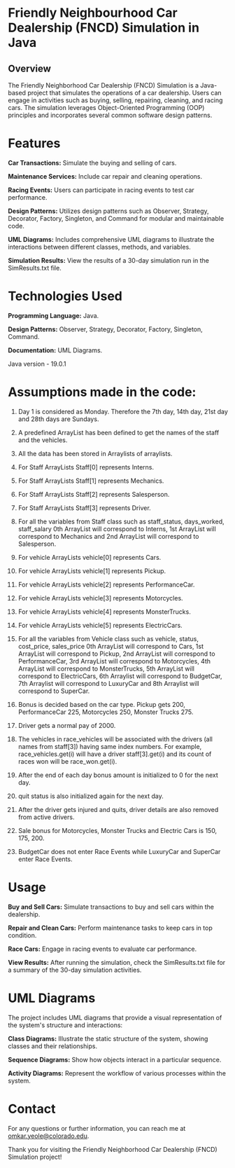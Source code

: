 # Friendly Neighbourhood Car Dealership (FNCD) Simulation in Java

## Overview

The Friendly Neighborhood Car Dealership (FNCD) Simulation is a Java-based project that simulates the operations of a car dealership. Users can engage in activities such as buying, selling, repairing, cleaning, and racing cars. The simulation leverages Object-Oriented Programming (OOP) principles and incorporates several common software design patterns.

# Features

**Car Transactions:** Simulate the buying and selling of cars.

**Maintenance Services:** Include car repair and cleaning operations.

**Racing Events:** Users can participate in racing events to test car performance.

**Design Patterns:** Utilizes design patterns such as Observer, Strategy, Decorator, Factory, Singleton, and Command for modular and maintainable code.

**UML Diagrams:** Includes comprehensive UML diagrams to illustrate the interactions between different classes, methods, and variables.

**Simulation Results:** View the results of a 30-day simulation run in the SimResults.txt file.

# Technologies Used

**Programming Language:** Java.

**Design Patterns:** Observer, Strategy, Decorator, Factory, Singleton, Command.

**Documentation:** UML Diagrams.

Java version - 19.0.1

# Assumptions made in the code:

1) Day 1 is considered as Monday. Therefore the 7th day, 14th day, 21st day and 28th days are Sundays.

2) A predefined ArrayList has been defined to get the names of the staff and the vehicles.

3) All the data has been stored in Arraylists of arraylists.

4) For Staff ArrayLists Staff[0] represents Interns.

5) For Staff ArrayLists Staff[1] represents Mechanics.

6) For Staff ArrayLists Staff[2] represents Salesperson.

7) For Staff ArrayLists Staff[3] represents Driver.

8) For all the variables from Staff class such as staff_status, days_worked, staff_salary 0th ArrayList will correspond to Interns, 1st ArrayList will correspond to Mechanics and 2nd ArrayList will correspond to Salesperson.

9) For vehicle ArrayLists vehicle[0] represents Cars.

10) For vehicle ArrayLists vehicle[1] represents Pickup.

11) For vehicle ArrayLists vehicle[2] represents PerformanceCar.

12) For vehicle ArrayLists vehicle[3] represents Motorcycles.

13) For vehicle ArrayLists vehicle[4] represents MonsterTrucks.

14) For vehicle ArrayLists vehicle[5] represents ElectricCars.

15) For all the variables from Vehicle class such as vehicle, status, cost_price, sales_price 0th ArrayList will correspond to Cars, 1st ArrayList will correspond to Pickup, 2nd ArrayList will correspond to PerformanceCar, 3rd ArrayList will correspond to Motorcycles, 4th ArrayList will correspond to MonsterTrucks, 5th ArrayList will correspond to ElectricCars, 6th Arraylist will correspond to BudgetCar, 7th Arraylist will correspond to LuxuryCar and 8th Arraylist will correspond to SuperCar.

16) Bonus is decided based on the car type. Pickup gets 200, PerformanceCar 225, Motorcycles 250, Monster Trucks 275.

17) Driver gets a normal pay of 2000.

18) The vehicles in race_vehicles will be associated with the drivers (all names from staff[3]) having same index numbers. For example, race_vehicles.get(i) will have a driver staff[3].get(i) and its count of races won will be race_won.get(i).

19) After the end of each day bonus amount is initialized to 0 for the next day.

20) quit status is also initialized again for the next day.

21) After the driver gets injured and quits, driver details are also removed from active drivers.

22) Sale bonus for Motorcycles, Monster Trucks and Electric Cars is 150, 175, 200.

23) BudgetCar does not enter Race Events while LuxuryCar and SuperCar enter Race Events.


# Usage

**Buy and Sell Cars:** Simulate transactions to buy and sell cars within the dealership.

**Repair and Clean Cars:** Perform maintenance tasks to keep cars in top condition.

**Race Cars:** Engage in racing events to evaluate car performance.

**View Results:** After running the simulation, check the SimResults.txt file for a summary of the 30-day simulation activities.

# UML Diagrams

The project includes UML diagrams that provide a visual representation of the system's structure and interactions:

**Class Diagrams:** Illustrate the static structure of the system, showing classes and their relationships.

**Sequence Diagrams:** Show how objects interact in a particular sequence.

**Activity Diagrams:** Represent the workflow of various processes within the system.

# Contact

For any questions or further information, you can reach me at omkar.yeole@colorado.edu.

Thank you for visiting the Friendly Neighborhood Car Dealership (FNCD) Simulation project!
